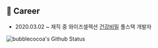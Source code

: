 <!--
**bubblecocoa/bubblecocoa** is a ✨ _special_ ✨ repository because its `README.md` (this file) appears on your GitHub profile.

Here are some ideas to get you started:

- 🔭 I’m currently working on ...
- 🌱 I’m currently learning ...
- 👯 I’m looking to collaborate on ...
- 🤔 I’m looking for help with ...
- 💬 Ask me about ...
- 📫 How to reach me: ...
- 😄 Pronouns: ...
- ⚡ Fun fact: ...
-->

## 🏢 Career
- 2020.03.02 ~ 재직 중 와이즈셀렉션 [건강비밀](https://www.vimeal.co.kr) 풀스택 개발자

![bubblecocoa's Github Status](https://github-readme-stats.vercel.app/api?username=bubblecocoa&show_icons=true&count_private=true)